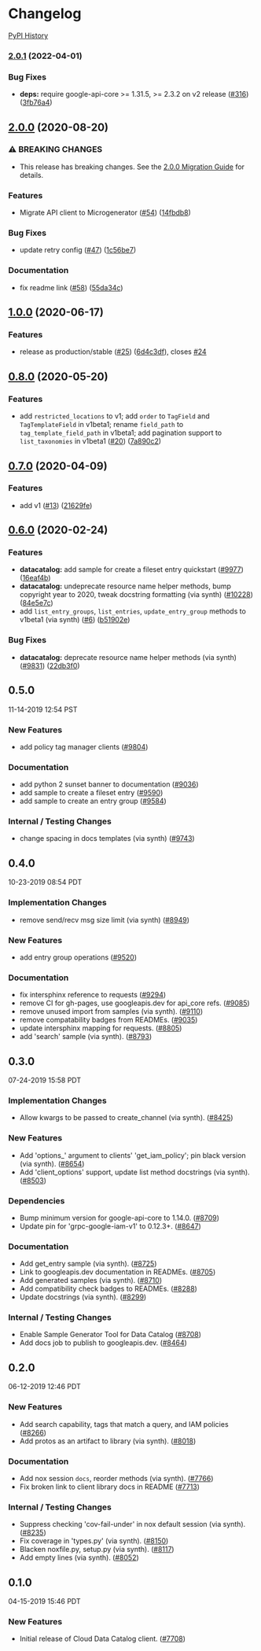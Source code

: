 # Changelog

[PyPI History][1]

[1]: https://pypi.org/project/google-cloud-datacatalog/#history

### [2.0.1](https://github.com/googleapis/python-datacatalog/compare/v2.0.0...v2.0.1) (2022-04-01)


### Bug Fixes

* **deps:** require google-api-core >= 1.31.5, >= 2.3.2 on v2 release ([#316](https://github.com/googleapis/python-datacatalog/issues/316)) ([3fb76a4](https://github.com/googleapis/python-datacatalog/commit/3fb76a473ee5496bd1fe4a56afef6dc651e66e2f))

## [2.0.0](https://www.github.com/googleapis/python-datacatalog/compare/v1.0.0...v2.0.0) (2020-08-20)


### ⚠ BREAKING CHANGES

* This release has breaking changes. See the [2.0.0 Migration Guide](https://github.com/googleapis/python-datacatalog/blob/master/UPGRADING.md) for details.

### Features

* Migrate API client to Microgenerator ([#54](https://www.github.com/googleapis/python-datacatalog/issues/54)) ([14fbdb8](https://www.github.com/googleapis/python-datacatalog/commit/14fbdb811688296e3978b4dfe7d4c240b5b1da5d))


### Bug Fixes

* update retry config ([#47](https://www.github.com/googleapis/python-datacatalog/issues/47)) ([1c56be7](https://www.github.com/googleapis/python-datacatalog/commit/1c56be78f1aae8dd5cd93e81188135d72cc80fdc))


### Documentation

* fix readme link ([#58](https://www.github.com/googleapis/python-datacatalog/issues/58)) ([55da34c](https://www.github.com/googleapis/python-datacatalog/commit/55da34caac42dd5959c046a50ba79375f7a41788))

## [1.0.0](https://www.github.com/googleapis/python-datacatalog/compare/v0.8.0...v1.0.0) (2020-06-17)


### Features

* release as production/stable ([#25](https://www.github.com/googleapis/python-datacatalog/issues/25)) ([6d4c3df](https://www.github.com/googleapis/python-datacatalog/commit/6d4c3df232ba933e16780231b92c830453206170)), closes [#24](https://www.github.com/googleapis/python-datacatalog/issues/24)

## [0.8.0](https://www.github.com/googleapis/python-datacatalog/compare/v0.7.0...v0.8.0) (2020-05-20)


### Features

* add `restricted_locations` to v1; add `order` to `TagField` and `TagTemplateField` in v1beta1; rename `field_path` to `tag_template_field_path` in v1beta1; add pagination support to `list_taxonomies` in v1beta1 ([#20](https://www.github.com/googleapis/python-datacatalog/issues/20)) ([7a890c2](https://www.github.com/googleapis/python-datacatalog/commit/7a890c2f87ff37f610c7246bcbf369314d87b93d))

## [0.7.0](https://www.github.com/googleapis/python-datacatalog/compare/v0.6.0...v0.7.0) (2020-04-09)


### Features

* add v1 ([#13](https://www.github.com/googleapis/python-datacatalog/issues/13)) ([21629fe](https://www.github.com/googleapis/python-datacatalog/commit/21629fed1f86bb1a2800b5213f59acc5d862e2f5))

## [0.6.0](https://www.github.com/googleapis/python-datacatalog/compare/v0.5.0...v0.6.0) (2020-02-24)


### Features

* **datacatalog:** add sample for create a fileset entry quickstart ([#9977](https://www.github.com/googleapis/python-datacatalog/issues/9977)) ([16eaf4b](https://www.github.com/googleapis/python-datacatalog/commit/16eaf4b16cdc0ce7361afb1d8dac666cea2a9db0))
* **datacatalog:** undeprecate resource name helper methods, bump copyright year to 2020, tweak docstring formatting (via synth) ([#10228](https://www.github.com/googleapis/python-datacatalog/issues/10228)) ([84e5e7c](https://www.github.com/googleapis/python-datacatalog/commit/84e5e7c340fa189ce4cffca4fdee82cc7ded9f70))
* add `list_entry_groups`, `list_entries`, `update_entry_group` methods to v1beta1 (via synth) ([#6](https://www.github.com/googleapis/python-datacatalog/issues/6)) ([b51902e](https://www.github.com/googleapis/python-datacatalog/commit/b51902e26d590f52c9412756a178265850b7d516))


### Bug Fixes

* **datacatalog:** deprecate resource name helper methods (via synth) ([#9831](https://www.github.com/googleapis/python-datacatalog/issues/9831)) ([22db3f0](https://www.github.com/googleapis/python-datacatalog/commit/22db3f0683b8aca544cd96c0063dcc8157ad7335))

## 0.5.0

11-14-2019 12:54 PST

### New Features

- add policy tag manager clients ([#9804](https://github.com/googleapis/google-cloud-python/pull/9804))

### Documentation

- add python 2 sunset banner to documentation ([#9036](https://github.com/googleapis/google-cloud-python/pull/9036))
- add sample to create a fileset entry ([#9590](https://github.com/googleapis/google-cloud-python/pull/9590))
- add sample to create an entry group ([#9584](https://github.com/googleapis/google-cloud-python/pull/9584))

### Internal / Testing Changes

- change spacing in docs templates (via synth) ([#9743](https://github.com/googleapis/google-cloud-python/pull/9743))

## 0.4.0

10-23-2019 08:54 PDT

### Implementation Changes

- remove send/recv msg size limit (via synth) ([#8949](https://github.com/googleapis/google-cloud-python/pull/8949))

### New Features

- add entry group operations ([#9520](https://github.com/googleapis/google-cloud-python/pull/9520))

### Documentation

- fix intersphinx reference to requests ([#9294](https://github.com/googleapis/google-cloud-python/pull/9294))
- remove CI for gh-pages, use googleapis.dev for api_core refs. ([#9085](https://github.com/googleapis/google-cloud-python/pull/9085))
- remove unused import from samples (via synth). ([#9110](https://github.com/googleapis/google-cloud-python/pull/9110))
- remove compatability badges from READMEs. ([#9035](https://github.com/googleapis/google-cloud-python/pull/9035))
- update intersphinx mapping for requests. ([#8805](https://github.com/googleapis/google-cloud-python/pull/8805))
- add 'search' sample (via synth). ([#8793](https://github.com/googleapis/google-cloud-python/pull/8793))

## 0.3.0

07-24-2019 15:58 PDT


### Implementation Changes
- Allow kwargs to be passed to create_channel (via synth). ([#8425](https://github.com/googleapis/google-cloud-python/pull/8425))

### New Features
- Add 'options_' argument to clients' 'get_iam_policy'; pin black version (via synth). ([#8654](https://github.com/googleapis/google-cloud-python/pull/8654))
- Add 'client_options' support, update list method docstrings (via synth). ([#8503](https://github.com/googleapis/google-cloud-python/pull/8503))

### Dependencies
- Bump minimum version for google-api-core to 1.14.0. ([#8709](https://github.com/googleapis/google-cloud-python/pull/8709))
- Update pin for 'grpc-google-iam-v1' to 0.12.3+. ([#8647](https://github.com/googleapis/google-cloud-python/pull/8647))

### Documentation
- Add get_entry sample (via synth). ([#8725](https://github.com/googleapis/google-cloud-python/pull/8725))
- Link to googleapis.dev documentation in READMEs. ([#8705](https://github.com/googleapis/google-cloud-python/pull/8705))
- Add generated samples (via synth). ([#8710](https://github.com/googleapis/google-cloud-python/pull/8710))
- Add compatibility check badges to READMEs. ([#8288](https://github.com/googleapis/google-cloud-python/pull/8288))
- Update docstrings (via synth). ([#8299](https://github.com/googleapis/google-cloud-python/pull/8299))

### Internal / Testing Changes
- Enable Sample Generator Tool for Data Catalog ([#8708](https://github.com/googleapis/google-cloud-python/pull/8708))
- Add docs job to publish to googleapis.dev. ([#8464](https://github.com/googleapis/google-cloud-python/pull/8464))

## 0.2.0

06-12-2019 12:46 PDT

### New Features

- Add search capability, tags that match a query, and IAM policies ([#8266](https://github.com/googleapis/google-cloud-python/pull/8266))
- Add protos as an artifact to library (via synth). ([#8018](https://github.com/googleapis/google-cloud-python/pull/8018))

### Documentation

- Add nox session `docs`, reorder methods (via synth). ([#7766](https://github.com/googleapis/google-cloud-python/pull/7766))
- Fix broken link to client library docs in README ([#7713](https://github.com/googleapis/google-cloud-python/pull/7713))

### Internal / Testing Changes

- Suppress checking 'cov-fail-under' in nox default session (via synth). ([#8235](https://github.com/googleapis/google-cloud-python/pull/8235))
- Fix coverage in 'types.py' (via synth). ([#8150](https://github.com/googleapis/google-cloud-python/pull/8150))
- Blacken noxfile.py, setup.py (via synth). ([#8117](https://github.com/googleapis/google-cloud-python/pull/8117))
- Add empty lines (via synth). ([#8052](https://github.com/googleapis/google-cloud-python/pull/8052))

## 0.1.0

04-15-2019 15:46 PDT

### New Features

- Initial release of Cloud Data Catalog client. ([#7708](https://github.com/googleapis/google-cloud-python/pull/7708))
